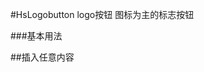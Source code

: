 #HsLogobutton logo按钮
图标为主的标志按钮

###基本用法
<slot name="default"></slot>

##插入任意内容
<slot name="demo1"></slot>

<slot name="table"></slot>